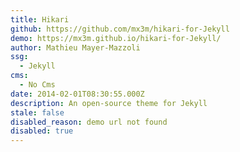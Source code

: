 ```yaml
---
title: Hikari
github: https://github.com/mx3m/hikari-for-Jekyll
demo: https://mx3m.github.io/hikari-for-Jekyll/
author: Mathieu Mayer-Mazzoli
ssg:
  - Jekyll
cms:
  - No Cms
date: 2014-02-01T08:30:55.000Z
description: An open-source theme for Jekyll
stale: false
disabled_reason: demo url not found
disabled: true
---
```


